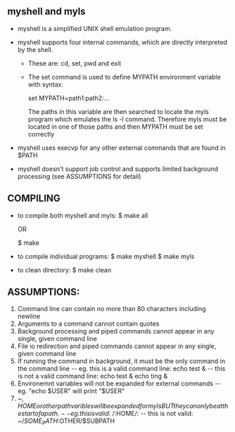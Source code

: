myshell and myls
----------------
- myshell is a simplified UNIX shell emulation program.
- myshell supports four internal commands, which are directly interpreted by the shell.
  - These are: cd, set, pwd and exit
  - The set command is used to define MYPATH environment variable with syntax:

    set MYPATH=path1:path2:...

    The paths in this variable are then searched to locate the myls program which emulates the ls -l command.
    Therefore myls must be located in one of those paths and then MYPATH must be set correctly

- myshell uses execvp for any other external commands that are found in $PATH
- myshell doesn't support job control and supports limited background processing (see ASSUMPTIONS for detail)

COMPILING
--------------------------
- to compile both myshell and myls:
  $ make all
  
  OR
  
  $ make

- to compile individual programs:
  $ make myshell
  $ make myls


- to clean directory:
  $ make clean

ASSUMPTIONS:
------------
 1) Command line can contain no more than 80 characters including newline
 2) Arguments to a command cannot contain quotes
 3) Background processing and piped commands cannot appear in any single, given command line
 4) File io redirection and piped commands cannot appear in any single, given command line
 5) If running the command in background, it must be the only command in the command line
    -- eg. this is a valid command line: echo test &
    -- this is not a valid command line: echo test & echo ting &
 5) Environemnt variables will not be expanded for external commands
    -- eg. "echo $USER" will print "$USER"
 6) ~, $HOME or other path varibles will be expanded for myls BUT they can only be at the start of a path.
    -- eg. this is valid: ~/:$HOME/:
    -- this is not valid: ~/$SOME_PATH:$OTHER/$SUBPATH
